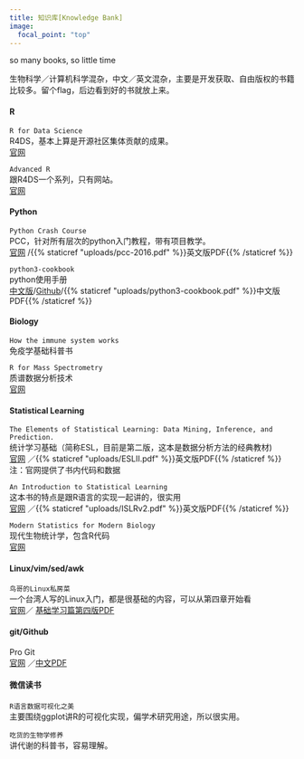```yaml
---
title: 知识库[Knowledge Bank]  
image:
  focal_point: "top"
---
```

so many books, so little time
<!--more-->
生物科学／计算机科学混杂，中文／英文混杂，主要是开发获取、自由版权的书籍比较多。留个flag，后边看到好的书就放上来。
#### R
`R for Data Science`   
R4DS，基本上算是开源社区集体贡献的成果。  
[官网](https://r4ds.had.co.nz/) 

`Advanced R`   
跟R4DS一个系列，只有网站。   
[官网](https://adv-r.hadley.nz/index.html)   


#### Python
`Python Crash Course`   
PCC，针对所有层次的python入门教程，带有项目教学。   
[官网](https://ehmatthes.github.io/pcc/) /{{% staticref "uploads/pcc-2016.pdf" %}}英文版PDF{{% /staticref %}}

`python3-cookbook`   
python使用手册   
[中文版](https://python3-cookbook.readthedocs.io/zh_CN/latest/index.html)/[Github](https://github.com/yidao620c/python3-cookbook)/{{% staticref "uploads/python3-cookbook.pdf" %}}中文版PDF{{% /staticref %}}

#### Biology
`How the immune system works`   
免疫学基础科普书

`R for Mass Spectrometry`    
质谱数据分析技术   
[官网](https://rformassspectrometry.github.io/docs/index.html)


#### Statistical Learning
`The Elements of Statistical Learning: Data Mining, Inference, and Prediction.`   
统计学习基础（简称ESL，目前是第二版，这本是数据分析方法的经典教材)   
[官网](https://www.ebi.ac.uk/metagenomics/) ／{{% staticref "uploads/ESLII.pdf" %}}英文版PDF{{% /staticref %}}   
注：官网提供了书内代码和数据

`An Introduction to Statistical Learning`   
这本书的特点是跟R语言的实现一起讲的，很实用    
[官网](https://www.statlearning.com/) ／{{% staticref "uploads/ISLRv2.pdf" %}}英文版PDF{{% /staticref %}}

`Modern Statistics for Modern Biology`   
现代生物统计学，包含R代码    
[官网](https://web.stanford.edu/class/bios221/book/index.html)

#### Linux/vim/sed/awk   
`鸟哥的Linux私房菜`   
一个台湾人写的Linux入门，都是很基础的内容，可以从第四章开始看   
[官网](http://cn.linux.vbird.org/)／ [基础学习篇第四版PDF](static/uploads/vbird-linux-basic-4e.pdf)   

#### git/Github
Pro Git   
[官网](https://dz2904.gitbooks.io/progit2-gitbook/content/) ／[中文PDF](static/uploads/progit-zh-v2.1.1.pdf) 

#### 微信读书
`R语言数据可视化之美`   
主要围绕ggplot讲R的可视化实现，偏学术研究用途，所以很实用。

`吃货的生物学修养`   
讲代谢的科普书，容易理解。



